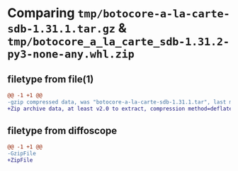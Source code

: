 # Comparing `tmp/botocore-a-la-carte-sdb-1.31.1.tar.gz` & `tmp/botocore_a_la_carte_sdb-1.31.2-py3-none-any.whl.zip`

## filetype from file(1)

```diff
@@ -1 +1 @@
-gzip compressed data, was "botocore-a-la-carte-sdb-1.31.1.tar", last modified: Sat Jul  8 01:42:46 2023, max compression
+Zip archive data, at least v2.0 to extract, compression method=deflate
```

## filetype from diffoscope

```diff
@@ -1 +1 @@
-GzipFile
+ZipFile
```

